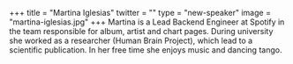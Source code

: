 +++
title = "Martina Iglesias"
twitter = ""
type = "new-speaker"
image = "martina-iglesias.jpg"
+++
Martina is a Lead Backend Engineer at Spotify in the team responsible for album, artist and chart pages. During university she worked as a researcher (Human Brain Project), which lead to a scientific publication. In her free time she enjoys music and dancing tango.